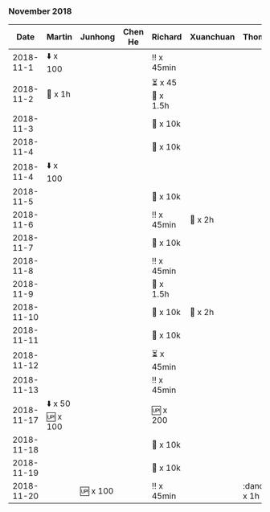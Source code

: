 
### November 2018

| Date       | Martin   | Junhong       |  Chen He       |Richard   | Xuanchuan | Thomas |
|-----------|---------------|---------------|---------------|---------------|---------------|---------------|
| 2018-11-1|  :arrow_down: x 100  |     |  | :bangbang: x 45min  |  ||
| 2018-11-2| :basketball: x 1h  |    |  |    :hourglass_flowing_sand: x 45 <br> :tennis: x 1.5h  |  ||
| 2018-11-3|   |     |  | :runner: x 10k |  ||
| 2018-11-4|   |     |  | :runner: x 10k |  ||
| 2018-11-4|   :arrow_down: x 100   |     |  | |  ||
| 2018-11-5|   |     |  | :runner: x 10k |  ||
| 2018-11-6|   |     |  | :bangbang: x 45min | :basketball: x 2h ||
| 2018-11-7|   |     |  | :runner: x 10k |  ||
| 2018-11-8|   |     |  | :bangbang: x 45min |  ||
| 2018-11-9|   |     |  | :tennis: x 1.5h  |  ||
| 2018-11-10|   |     |  | :runner: x 10k | :basketball: x 2h  ||
| 2018-11-11|   |     |  | :runner: x 10k |  ||
| 2018-11-12|   |     |  | :hourglass_flowing_sand: x 45min |  ||
| 2018-11-13|   |     |  | :bangbang: x 45min |  ||
| 2018-11-17|  :arrow_down: x 50 <br> :up: x 100 |     |  | :up: x 200 |  ||
| 2018-11-18|   |     |  | :runner: x 10k |  ||
| 2018-11-19|   |     |  | :runner: x 10k |  ||
| 2018-11-20|   | :up: x 100    |  | :bangbang: x 45min |  | :dance: x 1h|

